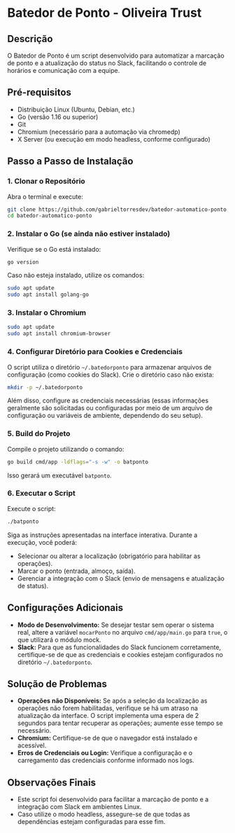 # Batedor de Ponto - Oliveira Trust

## Descrição

O Batedor de Ponto é um script desenvolvido para automatizar a marcação de ponto e a atualização do status no Slack, facilitando o controle de horários e comunicação com a equipe.

## Pré-requisitos

- Distribuição Linux (Ubuntu, Debian, etc.)
- Go (versão 1.16 ou superior)
- Git
- Chromium (necessário para a automação via chromedp)
- X Server (ou execução em modo headless, conforme configurado)

## Passo a Passo de Instalação

### 1. Clonar o Repositório

Abra o terminal e execute:

```bash
git clone https://github.com/gabrieltorresdev/batedor-automatico-ponto.git 
cd batedor-automatico-ponto
```

### 2. Instalar o Go (se ainda não estiver instalado)

Verifique se o Go está instalado:

```bash
go version
```

Caso não esteja instalado, utilize os comandos:

```bash
sudo apt update
sudo apt install golang-go
```

### 3. Instalar o Chromium

```bash
sudo apt update
sudo apt install chromium-browser
```

### 4. Configurar Diretório para Cookies e Credenciais

O script utiliza o diretório `~/.batedorponto` para armazenar arquivos de configuração (como cookies do Slack). Crie o diretório caso não exista:

```bash
mkdir -p ~/.batedorponto
```

Além disso, configure as credenciais necessárias (essas informações geralmente são solicitadas ou configuradas por meio de um arquivo de configuração ou variáveis de ambiente, dependendo do seu setup).

### 5. Build do Projeto

Compile o projeto utilizando o comando:

```bash
go build cmd/app -ldflags="-s -w" -o batponto
```

Isso gerará um executável `batponto`.

### 6. Executar o Script

Execute o script:

```bash
./batponto
```

Siga as instruções apresentadas na interface interativa. Durante a execução, você poderá:

- Selecionar ou alterar a localização (obrigatório para habilitar as operações).
- Marcar o ponto (entrada, almoço, saída).
- Gerenciar a integração com o Slack (envio de mensagens e atualização de status).

## Configurações Adicionais

- **Modo de Desenvolvimento:** Se desejar testar sem operar o sistema real, altere a variável `mocarPonto` no arquivo `cmd/app/main.go` para `true`, o que utilizará o módulo mock.
- **Slack:** Para que as funcionalidades do Slack funcionem corretamente, certifique-se de que as credenciais e cookies estejam configurados no diretório `~/.batedorponto`.

## Solução de Problemas

- **Operações não Disponíveis:** Se após a seleção da localização as operações não forem habilitadas, verifique se há um atraso na atualização da interface. O script implementa uma espera de 2 segundos para tentar recuperar as operações; aumente esse tempo se necessário.
- **Chromium:** Certifique-se de que o navegador está instalado e acessível.
- **Erros de Credenciais ou Login:** Verifique a configuração e o carregamento das credenciais conforme informado nos logs.

## Observações Finais

- Este script foi desenvolvido para facilitar a marcação de ponto e a integração com Slack em ambientes Linux.
- Caso utilize o modo headless, assegure-se de que todas as dependências estejam configuradas para esse fim.
